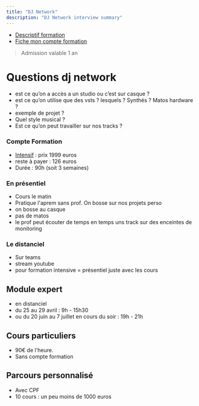 ```yaml
---
title: "DJ Network"
description: "DJ Network interview summary"
---
```


- [Descriptif formation](https://dj-network.com/cours/formation-mixage-et-mastering/#1559047272703-38d0ce30-46e6)
- [Fiche mon compte formation](https://www.moncompteformation.gouv.fr/espace-prive/html/#/formation/recherche/39474487400063_MIXMASTERININTENSIF/39474487400063_MIXMASTERINGINTENSIFPARIS?contexteFormation=ACTIVITE_PROFESSIONNELLE)

> Admission valable 1 an

# Questions dj network

- est ce qu’on a accès a un studio ou c’est sur casque ?
- est ce qu’on utilise que des vsts ? lesquels ? Synthés ? Matos hardware ?
- exemple de projet ?
- Quel style musical ?
- Est ce qu’on peut travailler sur nos tracks ?

### Compte Formation

- [Intensif](https://www.moncompteformation.gouv.fr/espace-prive/html/#/formation/recherche/39474487400063_MIXMASTERININTENSIF/39474487400063_MIXMASTERINGINTENSIFPARIS?contexteFormation=ACTIVITE_PROFESSIONNELLE) : prix 1999 euros
- reste à payer : 126 euros
- Durée : 90h (soit 3 semaines)

### En présentiel

- Cours le matin
- Pratique l'aprem sans prof. On bosse sur nos projets perso
- on bosse au casque
- pas de matos
- le prof peut écouter de temps en temps uns track sur des enceintes de monitoring

### Le distanciel

- Sur teams
- stream youtube
- pour formation intensive = présentiel juste avec les cours

## Module expert

- en distanciel
- du 25 au 29 avril : 9h - 15h30
- ou du 20 juin au 7 juillet en cours du soir : 19h - 21h

## Cours particuliers

- 90€ de l'heure.
- Sans compte formation

## Parcours personnalisé

- Avec CPF
- 10 cours : un peu moins de 1000 euros